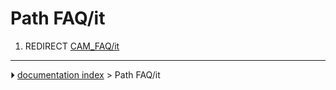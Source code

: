 # Path FAQ/it
1.  REDIRECT [CAM_FAQ/it](CAM_FAQ/it.md)



---
⏵ [documentation index](../README.md) > Path FAQ/it
